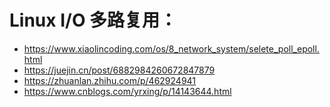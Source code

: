 # Linux I/O 多路复用：
- https://www.xiaolincoding.com/os/8_network_system/selete_poll_epoll.html
- https://juejin.cn/post/6882984260672847879
- https://zhuanlan.zhihu.com/p/462924941
- https://www.cnblogs.com/yrxing/p/14143644.html


